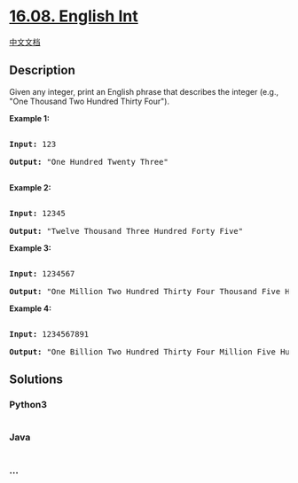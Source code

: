 # [16.08. English Int](https://leetcode-cn.com/problems/english-int-lcci)

[中文文档](/lcci/16.08.English%20Int/README.md)

## Description

<p>Given any integer, print an English phrase that describes the integer (e.g., &quot;One Thousand Two Hundred Thirty Four&quot;).</p>

<p><strong>Example 1:</strong></p>

<pre>

<strong>Input:</strong> 123

<strong>Output:</strong> &quot;One Hundred Twenty Three&quot;

</pre>

<p><strong>Example 2:</strong></p>

<pre>

<strong>Input:</strong> 12345

<strong>Output:</strong> &quot;Twelve Thousand Three Hundred Forty Five&quot;</pre>

<p><strong>Example 3:</strong></p>

<pre>

<strong>Input:</strong> 1234567

<strong>Output:</strong> &quot;One Million Two Hundred Thirty Four Thousand Five Hundred Sixty Seven&quot;</pre>

<p><strong>Example 4:</strong></p>

<pre>

<strong>Input:</strong> 1234567891

<strong>Output:</strong> &quot;One Billion Two Hundred Thirty Four Million Five Hundred Sixty Seven Thousand Eight Hundred Ninety One&quot;</pre>

## Solutions

<!-- tabs:start -->

### **Python3**

```python

```

### **Java**

```java

```

### **...**

```

```

<!-- tabs:end -->
